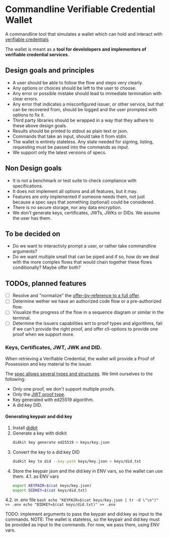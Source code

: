 # Commandline Verifiable Credential Wallet

A commandline tool that simulates a wallet which can hold and interact with [verifiable credentials](https://www.w3.org/TR/vc-data-model-2.0/)

The wallet is meant as a **tool for develolopers and implementors of verifiable credential services**.

## Design goals and principles

* A user should be able to follow the flow and steps very clearly.
* Any options or choices should be left to the user to choose.
* Any error or possible mistake should lead to immediate termination with clear errors.
* Any error that indicates a misconfigured issuer, or other service, but that
  can be recovered from, should be logged and the user prompted with options to
  fix it.
* Third party libraries should be wrapped in a way that they adhere to these above design goals.
* Results should be printed to stdout as plain text or json.
* Commands that take an input, should take it from stdin.
* The wallet is entirely stateless. Any state needed for signing, listing, requesting must be passed into the commands as input. 
* We support only the latest versions of specs.

## Non Design goals

* It is not a benchmark or test suite to check compliance with specifications.
* It does not implement all options and all features, but it may.
* Features are only implemented if someone needs them, not just because a spec
  says that something (optional) could be considered.
* There is no secure storage, nor any data encryption. 
* We don't generate keys, certificates, JWTs, JWKs or DIDs. We assume the user has them.

## To be decided on

* Do we want to interactivly prompt a user, or rather take commandline arguments?
* Do we want multiple small that can be piped and if so, how do we deal with
  the more complex flows that would chain together these flows conditionally? Maybe offer both?

## TODOs, planned features

* [ ] Resolve and "normalize" the [offer-by-reference to a full offer](https://openid.net/specs/openid-4-verifiable-credential-issuance-1_0.html#name-sending-credential-offer-by-).
* [ ] Determine wether we have an authorized code flow or a pre-authorized flow.
* [ ] Visualize the progress of the flow in a sequence diagram or similar in the terminal.
* [ ] Determine the issuers capabilities wrt to proof types and algorithms, fail if we can't provide the right proof, and offer cli-options to provide one proof when we support more.

### Keys, Certificates, JWT, JWK and DID.

When retrieving a Verifiable Credential, the wallet will provide a Proof of Possession and key
material to the issuer.

The [spec allows several types and structures](https://openid.net/specs/openid-4-verifiable-credential-issuance-1_0.html#name-credential-request). We limit ourselves to the following:

* Only one proof, we don't support multiple proofs.
* Only the [JWT proof type](https://openid.net/specs/openid-4-verifiable-credential-issuance-1_0.html#name-proof-types).
* Key generated with ed25519 algorithm.
* A did:key DID.

#### Generating keypair and did:key

1. Install [didkit](https://www.sprucekit.dev/verifiable-digital-credentials/didkit/installation)
2. Generate a key with didkit
    ```bash
    didkit key generate ed25519 > keys/key.json
    ```
3. Convert the key to a did:key DID
    ```bash
    didkit key to did --key-path keys/key.json > keys/did.txt
    ```
4. Store the keypair json and the did:key in ENV vars, so the wallet can use them.
    4.1. as ENV vars
    ```bash
    export KEYPAIR=$(cat keys/key.json)
    export DIDKEY=$(cat keys/did.txt)
    ```
  4.2. in .env file
    ```bash
    echo "KEYPAIR=$(cat keys/key.json | tr -d \"\n")" >> .env
    echo "DIDKEY=$(cat keys/did.txt)" >> .env
    ```

TODO: implement arguments to pass the keypair and did:key as input to the commands.
NOTE: The wallet is stateless, so the keypair and did:key must be provided as input to the commands.
      For now, we pass them, using ENV vars.
